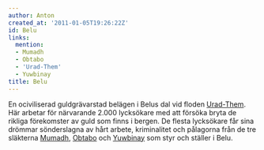```yaml
---
author: Anton
created_at: '2011-01-05T19:26:22Z'
id: Belu
links:
  mention:
  - Mumadh
  - Obtabo
  - 'Urad-Them'
  - Yuwbinay
title: Belu
---
```


En ociviliserad guldgrävarstad belägen i Belus dal vid floden [Urad-Them]. Här arbetar för
närvarande 2.000 lycksökare med att försöka bryta de rikliga förekomster av guld som finns i bergen.
De flesta lycksökare får sina drömmar sönderslagna av hårt arbete, kriminalitet och pålagorna från
de tre släkterna [Mumadh], [Obtabo] och [Yuwbinay] som styr och ställer i Belu.

  [Urad-Them]: Urad-Them
  [Mumadh]: Mumadh
  [Obtabo]: Obtabo
  [Yuwbinay]: Yuwbinay
